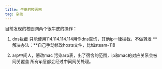 ```yaml
---
title: 牛皮的校园网
tag: 杂技
---
```


目前发现的校园网两个很牛皮的操作：

1. dns拦截
只能使用114.114.114.114用作dns查询，其他ip一律拦截，不做转发
**解决办法：**自己手动修改hosts文件，比如steam-118

2. arp中间人，篡改mac
污染arp表，出了宿舍的范围，ip和mac的对应关系会被网关覆盖
所有ip层都会经过中间网关处理。

